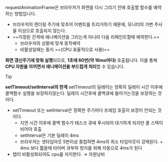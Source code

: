 requestAnimationFrame은 브라우저가 화면을 다시 그리기 전에 호출할 함수를 예약하는 방법입니다.

- 브라우저의 렌더링 주기에 맞추어 이벤트를 트리거하기 때문에, 모니터의 가변 주사율 이상으로 호출되지 않는다.
- ==지정된 간격에 애니메이션을 그리는게 아니라 다음 리페인트할때 예약한다.==
	- 브라우저의 상황에 맞게 동작예약
	- 비활성일때는 중지 ==(CPU 효율적으로 사용)==

**화면 갱신주기에 맞춰 실행**되므로, **1초에 60번(약 16ms마다)** 호출됩니다. 이를 통해 **CPU 자원을 아끼면서 애니메이션을 부드럽게 처리**할 수 있습니다.


>[!tip]
>**setTimeout/setInterval의 한계**
>setTimeout의 딜레이는 정확히 딜레이 시간 이후에 콜백함수 실행을 보장하지않는다. 딜레이 시간후에 콜백큐에 들어가는것을 보장하는 것이다.
>- setTimeout 또는 setInterval은 정확한 주기마다 프레임 호출이 보장이 안되는 것이다.
>	- 지연 시간 이후에 콜백 함수가 태스크 큐에 푸시되어 대기하게 되지만 콜 스택이 비어야 호출
>	- setInterval은 기본 딜레이 4ms
>	- 브라우저는 셋타임아웃 5번이상 중첩하면 4ms의 최소 타임아웃이 강제된다. + 4ms 보다 짧을때 타이버 과부하 방지를 위해 자동으로 4ms가 된다
>- 탭이 비활성화되어도 cpu를 차지한다. → 자원낭비